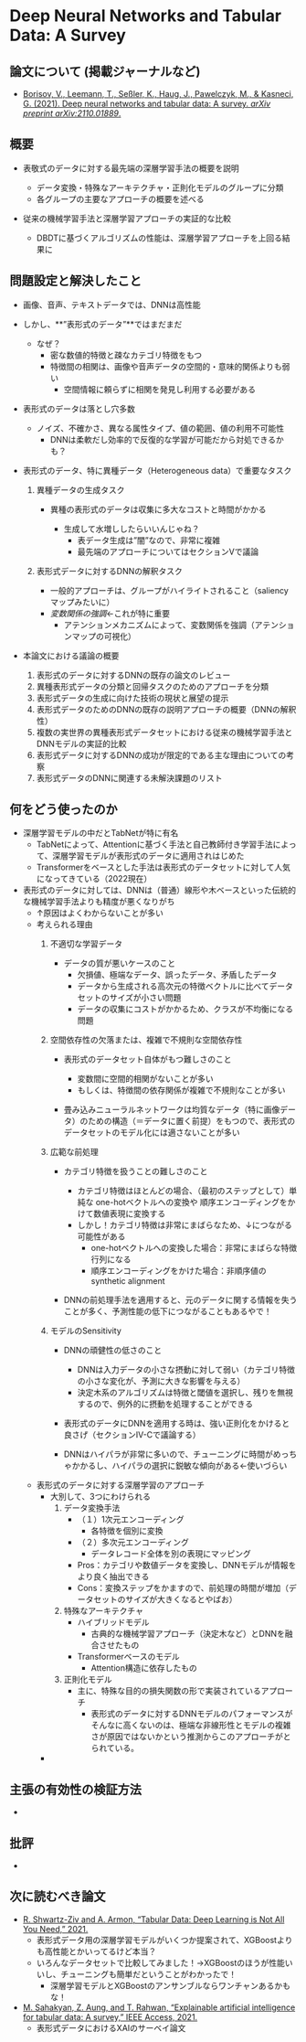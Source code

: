 # Deep Neural Networks and Tabular Data: A Survey

## 論文について (掲載ジャーナルなど)
- [Borisov, V., Leemann, T., Seßler, K.,  Haug, J., Pawelczyk, M., & Kasneci, G. (2021). Deep neural networks  and tabular data: A survey. *arXiv preprint arXiv:2110.01889*.](https://arxiv.org/pdf/2110.01889.pdf)

## 概要
- 表敬式のデータに対する最先端の深層学習手法の概要を説明
    - データ変換・特殊なアーキテクチャ・正則化モデルのグループに分類
    - 各グループの主要なアプローチの概要を述べる

- 従来の機械学習手法と深層学習アプローチの実証的な比較
    - DBDTに基づくアルゴリズムの性能は、深層学習アプローチを上回る結果に


## 問題設定と解決したこと
- 画像、音声、テキストデータでは、DNNは高性能
- しかし、**”表形式のデータ”**ではまだまだ
    - なぜ？
        - 密な数値的特徴と疎なカテゴリ特徴をもつ
        - 特徴間の相関は、画像や音声データの空間的・意味的関係よりも弱い
            - 空間情報に頼らずに相関を発見し利用する必要がある

- 表形式のデータは落とし穴多数
    - ノイズ、不確かさ、異なる属性タイプ、値の範囲、値の利用不可能性
        - DNNは柔軟だし効率的で反復的な学習が可能だから対処できるかも？

- 表形式のデータ、特に異種データ（Heterogeneous data）で重要なタスク
    1.  異種データの生成タスク
        - 異種の表形式のデータは収集に多大なコストと時間がかかる

            - 生成して水増ししたらいいんじゃね？
                - 表データ生成は”闇”なので、非常に複雑
                - 最先端のアプローチについてはセクションVで議論

    2.  表形式データに対するDNNの解釈タスク
        - 一般的アプローチは、グループがハイライトされること（saliency マップみたいに）
        - *変数関係の強調*←これが特に重要
            - アテンションメカニズムによって、変数関係を強調（アテンションマップの可視化）

- 本論文における議論の概要
    1.  表形式のデータに対するDNNの既存の論文のレビュー
    2.  異種表形式データの分類と回帰タスクのためのアプローチを分類
    3.  表形式データの生成に向けた技術の現状と展望の提示
    4.  表形式データのためのDNNの既存の説明アプローチの概要（DNNの解釈性）
    5.  複数の実世界の異種表形式データセットにおける従来の機械学習手法とDNNモデルの実証的比較
    6.  表形式データに対するDNNの成功が限定的である主な理由についての考察
    7.  表形式データのDNNに関連する未解決課題のリスト


## 何をどう使ったのか
- 深層学習モデルの中だとTabNetが特に有名
    - TabNetによって、Attentionに基づく手法と自己教師付き学習手法によって、深層学習モデルが表形式のデータに適用されはじめた
    - Transformerをベースとした手法は表形式のデータセットに対して人気になってきている（2022現在）
- 表形式のデータに対しては、DNNは（普通）線形や木ベースといった伝統的な機械学習手法よりも精度が悪くなりがち
    - ↑原因はよくわからないことが多い
    - 考えられる理由
        1.  不適切な学習データ
            -   データの質が悪いケースのこと
                -   欠損値、極端なデータ、誤ったデータ、矛盾したデータ
                -   データから生成される高次元の特徴ベクトルに比べてデータセットのサイズが小さい問題
                -   データの収集にコストがかかるため、クラスが不均衡になる問題

        2.  空間依存性の欠落または、複雑で不規則な空間依存性
            -   表形式のデータセット自体がもつ難しさのこと
                -   変数間に空間的相関がないことが多い
                -   もしくは、特徴間の依存関係が複雑で不規則なことが多い

            -   畳み込みニューラルネットワークは均質なデータ（特に画像データ）のための構造（＝データに置く前提）をもつので、表形式のデータセットのモデル化には適さないことが多い

        3.  広範な前処理
            -   カテゴリ特徴を扱うことの難しさのこと
                -   カテゴリ特徴はほとんどの場合、（最初のステップとして）単純な one-hotベクトルへの変換や 順序エンコーディングをかけて数値表現に変換する
                -   しかし！カテゴリ特徴は非常にまばらなため、↓につながる可能性がある
                    -   one-hotベクトルへの変換した場合：非常にまばらな特徴行列になる
                    -   順序エンコーディングをかけた場合：非順序値の synthetic alignment

            -   DNNの前処理手法を適用すると、元のデータに関する情報を失うことが多く、予測性能の低下につながることもあるやで！

        4.  モデルのSensitivity
            -   DNNの頑健性の低さのこと
                -   DNNは入力データの小さな摂動に対して弱い（カテゴリ特徴の小さな変化が、予測に大きな影響を与える）
                -   決定木系のアルゴリズムは特徴と閾値を選択し、残りを無視するので、例外的に摂動を処理することができる

            -   表形式のデータにDNNを適用する時は、強い正則化をかけると良さげ（セクションⅣ-Cで議論する）
            -   DNNはハイパラが非常に多いので、チューニングに時間がめっちゃかかるし、ハイパラの選択に鋭敏な傾向がある←使いづらい
    - 表形式のデータに対する深層学習のアプローチ
        - 大別して、3つにわけられる
            1.  データ変換手法
                -   （１）1次元エンコーディング
                    -   各特徴を個別に変換
                -   （２）多次元エンコーディング
                    -   データレコード全体を別の表現にマッピング
                -   Pros：カテゴリや数値データを変換し、DNNモデルが情報をより良く抽出できる
                -   Cons：変換ステップをかますので、前処理の時間が増加（データセットのサイズが大きくなるとやばお）
            2.  特殊なアーキテクチャ
                -   ハイブリッドモデル
                    -   古典的な機械学習アプローチ（決定木など）とDNNを融合させたもの
                -   Transformerベースのモデル
                    -   Attention構造に依存したもの
            3.  正則化モデル
                -   主に、特殊な目的の損失関数の形で実装されているアプローチ
                    -   表形式のデータに対するDNNモデルのパフォーマンスがそんなに高くないのは、極端な非線形性とモデルの複雑さが原因ではないかという推測からこのアプローチがとられている。
        - 


## 主張の有効性の検証方法
- 

## 批評
- 

## 次に読むべき論文
- [R. Shwartz-Ziv and A. Armon, “Tabular Data: Deep Learning is Not All You Need,” 2021.](https://arxiv.org/pdf/2106.03253.pdf)
    - 表形式データ用の深層学習モデルがいくつか提案されて、XGBoostよりも高性能とかいってるけど本当？
    - いろんなデータセットで比較してみました！→XGBoostのほうが性能いいし、チューニングも簡単だということがわかったで！
        - 深層学習モデルとXGBoostのアンサンブルならワンチャンあるかもな！
- [M. Sahakyan, Z. Aung, and T. Rahwan, “Explainable artificial intelligence for tabular data: A survey,” IEEE Access, 2021.](https://ieeexplore.ieee.org/stamp/stamp.jsp?tp=&arnumber=9551946)
    - 表形式データにおけるXAIのサーベイ論文
